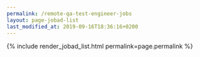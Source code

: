 ```yaml
---
permalink: /remote-qa-test-engineer-jobs
layout: page-jobad-list
last_modified_at: 2019-09-16T18:36:16+0200
---
```

{% include render_jobad_list.html permalink=page.permalink %}

